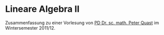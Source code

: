 <h1>Lineare Algebra II</h1>

Zusammenfassung zu einer Vorlesung von <a href="https://www.math.uni-augsburg.de/prof/diff/arbeitsgruppe/quast/">PD Dr. sc. math. Peter Quast</a> im Wintersemester 2011/12.